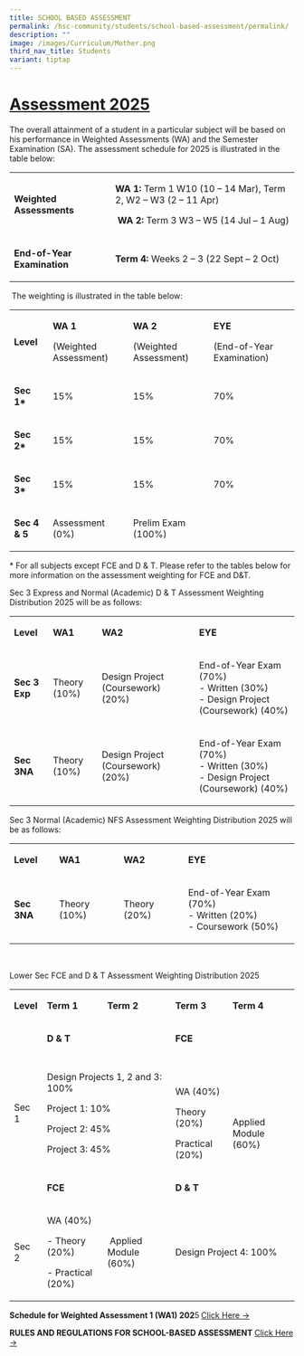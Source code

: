 ```yaml
---
title: SCHOOL BASED ASSESSMENT
permalink: /hsc-community/students/school-based-assessment/permalink/
description: ""
image: /images/Curriculum/Mother.png
third_nav_title: Students
variant: tiptap
---
```

<h1><strong><u>Assessment 2025</u></strong></h1>
<p>The overall attainment of a student in a particular subject will be based
on his performance in Weighted Assessments (WA) and the Semester Examination
(SA). The assessment schedule for 2025 is illustrated in the table below:</p>
<table style="minWidth: 50px">
<colgroup>
<col>
<col>
</colgroup>
<tbody>
<tr>
<td rowspan="1" colspan="1">
<p><strong>Weighted Assessments</strong>
</p>
</td>
<td rowspan="1" colspan="1">
<p><strong>WA 1:</strong> Term 1 W10 (10 – 14 Mar), Term 2, W2 – W3 (2 – 11
Apr)</p>
<p><strong>&nbsp;WA 2:</strong> Term 3 W3 – W5 (14 Jul – 1 Aug)</p>
</td>
</tr>
<tr>
<td rowspan="1" colspan="1">
<p><strong>End-of-Year Examination</strong>
</p>
</td>
<td rowspan="1" colspan="1">
<p><strong>Term 4:</strong> Weeks 2 – 3 (22 Sept – 2 Oct)</p>
</td>
</tr>
</tbody>
</table>
<p></p>
<p>&nbsp;The weighting is illustrated in the table below:</p>
<table style="minWidth: 100px">
<colgroup>
<col>
<col>
<col>
<col>
</colgroup>
<tbody>
<tr>
<td rowspan="1" colspan="1">
<p><strong>Level</strong>
</p>
</td>
<td rowspan="1" colspan="1">
<p><strong>WA 1</strong>
</p>
<p>(Weighted Assessment)</p>
</td>
<td rowspan="1" colspan="1">
<p><strong>WA 2</strong>
</p>
<p>(Weighted Assessment)</p>
</td>
<td rowspan="1" colspan="1">
<p><strong>EYE</strong>
</p>
<p>(End-of-Year Examination)</p>
</td>
</tr>
<tr>
<td rowspan="1" colspan="1">
<p><strong>Sec 1*</strong>
</p>
</td>
<td rowspan="1" colspan="1">
<p>15%</p>
</td>
<td rowspan="1" colspan="1">
<p>15%</p>
</td>
<td rowspan="1" colspan="1">
<p>70%</p>
</td>
</tr>
<tr>
<td rowspan="1" colspan="1">
<p><strong>Sec 2*</strong>
</p>
</td>
<td rowspan="1" colspan="1">
<p>15%</p>
</td>
<td rowspan="1" colspan="1">
<p>15%</p>
</td>
<td rowspan="1" colspan="1">
<p>70%</p>
</td>
</tr>
<tr>
<td rowspan="1" colspan="1">
<p><strong>Sec 3*</strong>
</p>
</td>
<td rowspan="1" colspan="1">
<p>15%</p>
</td>
<td rowspan="1" colspan="1">
<p>15%</p>
</td>
<td rowspan="1" colspan="1">
<p>70%</p>
</td>
</tr>
<tr>
<td rowspan="1" colspan="1">
<p><strong>Sec 4 &amp; 5</strong>
</p>
</td>
<td rowspan="1" colspan="1">
<p>Assessment (0%)</p>
</td>
<td rowspan="1" colspan="1">
<p>Prelim Exam (100%)</p>
</td>
<td rowspan="1" colspan="1">
<p>&nbsp;</p>
</td>
</tr>
</tbody>
</table>
<p>* For all subjects except FCE and D &amp; T. Please refer to the tables
below for more information on the assessment weighting for FCE and D&amp;T.</p>
<p>Sec 3 Express and Normal (Academic) D &amp; T Assessment Weighting Distribution
2025 will be as follows:</p>
<table style="minWidth: 100px">
<colgroup>
<col>
<col>
<col>
<col>
</colgroup>
<tbody>
<tr>
<td rowspan="1" colspan="1">
<p><strong>Level</strong>
</p>
</td>
<td rowspan="1" colspan="1">
<p><strong>WA1</strong>
</p>
</td>
<td rowspan="1" colspan="1">
<p><strong>WA2</strong>
</p>
</td>
<td rowspan="1" colspan="1">
<p><strong>EYE</strong>
</p>
</td>
</tr>
<tr>
<td rowspan="1" colspan="1">
<p><strong>Sec 3 Exp</strong>
</p>
</td>
<td rowspan="1" colspan="1">
<p>Theory (10%)</p>
</td>
<td rowspan="1" colspan="1">
<p>Design Project (Coursework) (20%)</p>
</td>
<td rowspan="1" colspan="1">
<p>End-of-Year Exam (70%)
<br>- Written (30%)
<br>- Design Project (Coursework) (40%)</p>
</td>
</tr>
<tr>
<td rowspan="1" colspan="1">
<p><strong>Sec 3NA</strong>
</p>
</td>
<td rowspan="1" colspan="1">
<p>Theory (10%)</p>
</td>
<td rowspan="1" colspan="1">
<p>Design Project (Coursework) (20%)</p>
</td>
<td rowspan="1" colspan="1">
<p>End-of-Year Exam (70%)
<br>- Written (30%)
<br>- Design Project (Coursework) (40%)</p>
</td>
</tr>
</tbody>
</table>
<p>Sec 3 Normal (Academic) NFS Assessment Weighting Distribution 2025 will
be as follows:</p>
<table style="minWidth: 100px">
<colgroup>
<col>
<col>
<col>
<col>
</colgroup>
<tbody>
<tr>
<td rowspan="1" colspan="1">
<p><strong>Level</strong>
</p>
</td>
<td rowspan="1" colspan="1">
<p><strong>WA1</strong>
</p>
</td>
<td rowspan="1" colspan="1">
<p><strong>WA2</strong>
</p>
</td>
<td rowspan="1" colspan="1">
<p><strong>EYE</strong>
</p>
</td>
</tr>
<tr>
<td rowspan="1" colspan="1">
<p><strong>Sec 3NA</strong>
</p>
</td>
<td rowspan="1" colspan="1">
<p>Theory (10%)</p>
</td>
<td rowspan="1" colspan="1">
<p>Theory (20%)</p>
</td>
<td rowspan="1" colspan="1">
<p>End-of-Year Exam (70%)
<br>- Written (20%)
<br>- Coursework (50%)</p>
</td>
</tr>
</tbody>
</table>
<p>&nbsp;</p>
<p>Lower Sec FCE and D &amp; T Assessment Weighting Distribution 2025</p>
<table style="minWidth: 125px">
<colgroup>
<col>
<col>
<col>
<col>
<col>
</colgroup>
<tbody>
<tr>
<td rowspan="1" colspan="1">
<p><strong>Level</strong>
</p>
</td>
<td rowspan="1" colspan="1">
<p><strong>Term 1</strong>
</p>
</td>
<td rowspan="1" colspan="1">
<p><strong>Term 2</strong>
</p>
</td>
<td rowspan="1" colspan="1">
<p><strong>Term 3</strong>
</p>
</td>
<td rowspan="1" colspan="1">
<p><strong>Term 4</strong>
</p>
</td>
</tr>
<tr>
<td rowspan="1" colspan="1">
<p>&nbsp;</p>
</td>
<td rowspan="1" colspan="2">
<p><strong>D &amp; T</strong>
</p>
</td>
<td rowspan="1" colspan="2">
<p><strong>FCE</strong>
</p>
</td>
</tr>
<tr>
<td rowspan="1" colspan="1">
<p>Sec 1</p>
</td>
<td rowspan="1" colspan="2">
<p>Design Projects 1, 2 and 3: 100%</p>
<p>Project 1: 10%</p>
<p>Project 2: 45%</p>
<p>Project 3: 45%</p>
</td>
<td rowspan="1" colspan="1">
<p>&nbsp;</p>
<p>WA (40%)</p>
<p>Theory (20%)</p>
<p>Practical (20%)</p>
</td>
<td rowspan="1" colspan="1">
<p>&nbsp;</p>
<p>&nbsp;</p>
<p>Applied Module (60%)&nbsp;</p>
</td>
</tr>
<tr>
<td rowspan="1" colspan="1">
<p>&nbsp;</p>
</td>
<td rowspan="1" colspan="2">
<p><strong>FCE</strong>
</p>
</td>
<td rowspan="1" colspan="2">
<p><strong>D &amp; T</strong>
</p>
</td>
</tr>
<tr>
<td rowspan="1" colspan="1">
<p>Sec 2</p>
</td>
<td rowspan="1" colspan="1">
<p>WA (40%)</p>
<p>- Theory (20%)</p>
<p>- Practical (20%)</p>
</td>
<td rowspan="1" colspan="1">
<p>&nbsp;Applied Module (60%)</p>
</td>
<td rowspan="1" colspan="2">
<p>Design Project 4: 100%</p>
</td>
</tr>
</tbody>
</table>
<p><strong>Schedule for Weighted Assessment 1 (WA1) 202</strong>5<strong> </strong>
<a href="https://drive.google.com/file/d/1c5ZTMLopNI9p7lozGqgvGWUbigH5vc-I/view?usp=sharing" rel="noopener nofollow" target="_blank">Click Here -&gt;</a>
</p>
<p><strong>RULES AND REGULATIONS FOR SCHOOL-BASED ASSESSMENT </strong>
<a href="https://drive.google.com/file/d/1JUTRJ7DNHVxF91APbtR6a781eflk8kEb/view?usp=drive_link" rel="noopener nofollow" target="_blank">Click Here -&gt;</a>
</p>
